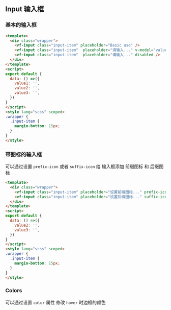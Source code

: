 ## Input 输入框

<box>

### 基本的输入框

  <vuecode md>

  <div slot="demo">
    <Demos-Input-Basic />
  </div>

  <div slot="code">

```html
<template>
  <div class="wrapper">
    <vf-input class="input-item" placeholder="Basic use" />
    <vf-input class="input-item"  placeholder="请输入..." v-model="value1" />
    <vf-input class="input-item"  placeholder="请输入..." disabled />
  </div>
</template>
<script>
export default {
  data: () =>({
    value1: '',
    value2: '',
    value3: '',
  })
}
</script>
<style lang="scss" scoped>
.wrapper {
  .input-item {
    margin-bottom: 15px;
  }
}
</style>
```

  </div>

  </vuecode>

</box>

<box>

### 带图标的输入框

可以通过设置 ```prefix-icon``` 或者 ```suffix-icon``` 给 输入框添加 前缀图标 和 后缀图标

<vuecode md>

<div slot="demo">
  <Demos-Input-Icon />
</div>

<div slot="code">

```html
<template>
  <div class="wrapper">
    <vf-input class="input-item" placeholder="设置前缀图标..." prefix-icon="search" v-model="value2" />
    <vf-input class="input-item" placeholder="设置后缀图标..." suffix-icon="delete" v-model="value3" />
  </div>
</template>
<script>
export default {
  data: () =>({
    value2: '',
    value3: '',
  })
}
</script>
<style lang="scss" scoped>
.wrapper {
  .input-item {
    margin-bottom: 15px;
  }
}
</style>
```

</div>

</vuecode>

</box>

<box>

### Colors

可以通过设置 ```color``` 属性 修改 ```hover``` 时边框的颜色

<vuecode md>
  <div slot="demo">
    <Demos-Input-Colors />
  </div>
</vuecode>

</box>